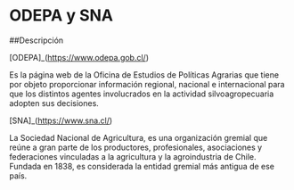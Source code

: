 
# ODEPA y SNA 
##Descripción 

[ODEPA]_(https://www.odepa.gob.cl/)  

Es la página web de la Oficina de Estudios de Políticas Agrarias que tiene por objeto proporcionar información regional, nacional e internacional para que los distintos agentes involucrados en la actividad silvoagropecuaria adopten sus decisiones.  

[SNA]_(https://www.sna.cl/)

La Sociedad Nacional de Agricultura, es una organización gremial que reúne a gran parte de los productores, profesionales, asociaciones y federaciones vinculadas a la agricultura y la agroindustria de Chile. Fundada en 1838, es considerada la entidad gremial más antigua de ese país.
